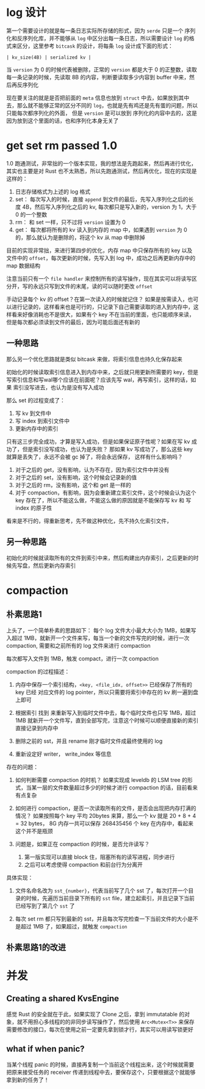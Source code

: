 # log 设计

第一个需要设计的就是每一条日志实际所存储的形式，因为 `serde` 只是一个 序列化和反序列化库，并不能够从 `log` 中区分出每一条日志，所以需要设计 `log` 的格式来区分，这里参考 `bitcask` 的设计，将每条 `log` 设计成下面的形式：

```
| kv_size(4B) | serialized kv |
```

当 `version` 为 0 的时候代表被删除，正常的 `version` 都是大于 0 的正整数，读取每一条记录的时候，先读取 8B 的内容，判断要读取多少内容到 buffer 中来，然后再反序列化

现在要关注的就是是否把前面的 `meta` 信息也放到 `struct` 中去，如果放到其中去，那么就不能够正常的区分不同的 `log`，也就是先有鸡还是先有蛋的问题，所以只能每次都序列化的外面，
但是 `version` 是可以放到 序列化的内容中去的，这是因为放到这个里面的话，也和序列化本身无关了

# get set rm passed 1.0

1.0 跑通测试，非常拙的一个版本实现，我的想法是先跑起来，然后再进行优化，其实也主要是对 Rust 也不太熟悉，所以先跑通测试，然后再优化，现在的实现是这样的：

1. 日志存储格式为上述的 log 格式
2. set：
    每次写入的时候，直接 `append` 到文件的最后，先写入序列化之后的长度 4B，然后写入序列化之后的 kv, 每次都只是写入新的，version 为 1，大于 0 的一个整数
3. rm：
    和 set 一样，只不过将 `version` 设置为 0
4. get：
    每次都将所有的 kv 读入到内存的 map 中，如果遇到 `version` 为 0 的，那么就认为是删除的，将这个 kv 从 map 中删除掉

目前的实现非常拙，来进行第四步的优化，内存 map 中只保存所有的 key 以及 文件中的 `offset`，每次更新的时候，先写入到 log 中，成功之后再更新内存中的 map 数据结构

注意当前只有一个 `file handler` 来控制所有的读写操作，现在其实可以将读写区分开，写的永远只写到文件的末尾，读的可以随时更改 `offset`

手动记录每个 kv 的 offset？在第一次读入的时候就记住？
如果是按需读入，也可以进行记录的，这样看来也是可行的，只记录下自己需要读取的进入到内存中，这样看来好像消耗也不是很大，如果有个 key 不在当前的里面，也只能顺序来读，但是每次都必须读到文件的最后，因为可能后面还有新的

## 一种思路 
那么另一个优化思路就是类似 bitcask 来做，将索引信息也持久化保存起来

初始化的时候读取索引信息进入到内存中来，之后就只用更新所需要的 key，但是写索引信息和写wal哪个应该在前面呢？应该先写 wal，再写索引，这样的话，如果 索引没写进去，也认为是没有写入成功

那么 set 的过程变成了：
1. 写 kv 到文件中
2. 写 index 到索引文件中
3. 更新内存中的索引

只有这三步完全成功，才算是写入成功，但是如果保证原子性呢？如果在写 kv 成功了，但是索引没写成功，也认为是失败？
那如果 kv 写成功了，那么这些 key 就算是丢失了，永远不会被 gc 掉了，将会永远保存，
这样有什么影响吗？
1. 对于之后的 get，没有影响，认为不存在，因为索引文件中并没有
2. 对于之后的 set，没有影响，这个时候会记录新的值
3. 对于之后的 rm，没有影响，这个和 get 是一样的
4. 对于 compaction，有影响，因为会重新建立索引文件，这个时候会认为这个 key 存在了，所以不能这么做，不能这么做的原因就是不能保存写 kv 和 写 index 的原子性

看来是不行的，得重新思考，先不做这种优化，先不持久化索引文件，

## 另一种思路
初始化的时候就读取所有的文件到索引中来，然后构建出内存索引，之后更新的时候先写盘，然后更新内存索引

# compaction

## 朴素思路1
上头了，一个简单朴素的思路如下：
每个 log 文件大小最大大小为 1MB，如果写入超过 1MB，就新开一个文件来写，每当一个新的文件写完的时候，进行一次 compaction, 需要和之前所有的 log 文件来进行 compaction

每次都写入文件到 1MB，触发 compact，进行一次 compaction

compaction 的过程描述：

1. 内存中保存一个索引结构，`<key, <file_idx, offset>>` 已经保存了所有的 key 已经 对应文件的 log pointer，所以只需要将索引中存在的 kv 刷一遍到盘上即可

2. 根据索引 找到 来重新写入到临时文件中去，每个临时文件也只写 1MB，超过 1MB 就新开一个文件写，直到全部写完，注意这个时候可以顺便直接新的索引直接记录到内存中

3. 删除之前的 sst，并且 rename 刚才临时文件成最终使用的 log

4. 重新设定好 writer， write_index 等信息

存在的问题：

1. 如何判断需要 compaction 的时机？
    如果实现成 leveldb 的 LSM tree 的形式，当某一层的文件数量超过多少的时候才进行 compaction 的话，目前看来有点复杂

2. 如何进行 compaction，是否一次读取所有的文件，是否会出现把内存打满的情况？
    如果按照每个 key 平均 20bytes 来算，那么一个 kv 就是 20 + 8 + 4 = 32 bytes，
    8G 内存一共可以保存 268435456 个 key 在内存中，看起来这个并不是瓶颈

3. 问题是，如果正在 compaction 的时候，是否允许读写？
    1. 第一版实现可以直接 block 住，阻塞所有的读写进程，同步进行
    2. 之后可以考虑使得 compaction 和前台行为分离开

具体实现：

1. 文件名命名改为 `sst_{number}`，代表当前写了几个 sst 了，每次打开一个目录的时候，先遍历当前目录下所有的 `sst` file，建立起索引，并且记录下当前已经写到了第几个 `sst` 了

2. 每次 set rm 都只写到最新的 sst，并且每次写完检查一下当前文件的大小是不是超过 1MB 了，如果超过，就触发 `compaction`

## 朴素思路1的改进


# 并发

##  Creating a shared KvsEngine

感觉 Rust 的安全就在于此，如果实现了 Clone 之后，拿到 immutatable 的对象，就不用担心多线程的的非同步读写操作了，然后使用 `Arc<Mutex<T>>` 来保存需要修改的接口，每次在使用之前一定要先拿到锁才行，其实可以用读写锁更好


## what if when panic?

当某个线程 panic 的时候，直接再复制一个当前这个线程出来，这个时候就需要把原来接受任务的 receiver 传递到线程中去，要保存这个，只要根据这个就能够拿到新的任务了！

